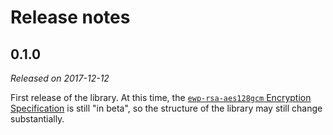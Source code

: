 Release notes
=============

0.1.0
-----

*Released on 2017-12-12*

First release of the library. At this time, the [`ewp-rsa-aes128gcm` Encryption
Specification][encr-spec] is still "in beta", so the structure of the library
may still change substantially.


[encr-spec]: https://github.com/erasmus-without-paper/ewp-specs-sec-rsa-aes128gcm
